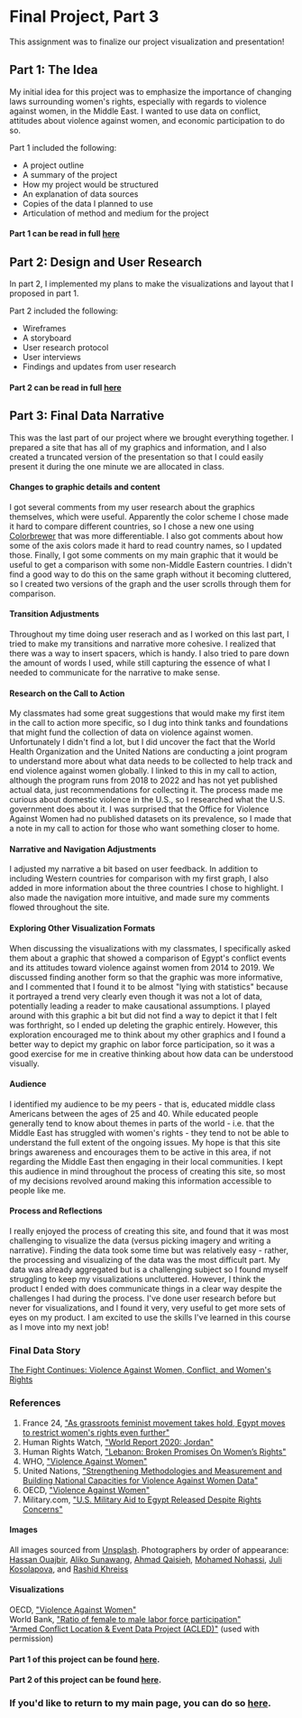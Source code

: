 # Final Project, Part 3
This assignment was to finalize our project visualization and presentation!

## Part 1: The Idea
My initial idea for this project was to emphasize the importance of changing laws surrounding women's rights, especially with regards to violence against women, in the Middle East. I wanted to use data on conflict, attitudes about violence against women, and economic participation to do so.

Part 1 included the following:
- A project outline
- A summary of the project
- How my project would be structured
- An explanation of data sources
- Copies of the data I planned to use
- Articulation of method and medium for the project

#### Part 1 can be read in full [here](/final_proj_p1.md)

## Part 2: Design and User Research
In part 2, I implemented my plans to make the visualizations and layout that I proposed in part 1.

Part 2 included the following:
- Wireframes
- A storyboard
- User research protocol
- User interviews
- Findings and updates from user research

#### Part 2 can be read in full [here](/final_proj_p2.md)

## Part 3: Final Data Narrative
This was the last part of our project where we brought everything together. I prepared a site that has all of my graphics and information, and I also created a truncated version of the presentation so that I could easily present it during the one minute we are allocated in class.

#### Changes to graphic details and content
I got several comments from my user research about the graphics themselves, which were useful. Apparently the color scheme I chose made it hard to compare different countries, so I chose a new one using [Colorbrewer](https://colorbrewer2.org/) that was more differentiable. I also got comments about how some of the axis colors made it hard to read country names, so I updated those. Finally, I got some comments on my main graphic that it would be useful to get a comparison with some non-Middle Eastern countries. I didn't find a good way to do this on the same graph without it becoming cluttered, so I created two versions of the graph and the user scrolls through them for comparison.

#### Transition Adjustments
Throughout my time doing user reserach and as I worked on this last part, I tried to make my transitions and narrative more cohesive. I realized that there was a way to insert spacers, which is handy. I also tried to pare down the amount of words I used, while still capturing the essence of what I needed to communicate for the narrative to make sense.

#### Research on the Call to Action
My classmates had some great suggestions that would make my first item in the call to action more specific, so I dug into think tanks and foundations that might fund the collection of data on violence against women. Unfortunately I didn't find a lot, but I did uncover the fact that the World Health Organization and the United Nations are conducting a joint program to understand more about what data needs to be collected to help track and end violence against women globally. I linked to this in my call to action, although the program runs from 2018 to 2022 and has not yet published actual data, just recommendations for collecting it. The process made me curious about domestic violence in the U.S., so I researched what the U.S. government does about it. I was surprised that the Office for Violence Against Women had no published datasets on its prevalence, so I made that a note in my call to action for those who want something closer to home.

#### Narrative and Navigation Adjustments
I adjusted my narrative a bit based on user feedback. In addition to including Western countries for comparison with my first graph, I also added in more information about the three countries I chose to highlight. I also made the navigation more intuitive, and made sure my comments flowed throughout the site.

#### Exploring Other Visualization Formats
When discussing the visualizations with my classmates, I specifically asked them about a graphic that showed a comparison of Egypt's conflict events and its attitudes toward violence against women from 2014 to 2019. We discussed finding another form so that the graphic was more informative, and I commented that I found it to be almost "lying with statistics" because it portrayed a trend very clearly even though it was not a lot of data, potentially leading a reader to make causational assumptions. I played around with this graphic a bit but did not find a way to depict it that I felt was forthright, so I ended up deleting the graphic entirely. However, this exploration encouraged me to think about my other graphics and I found a better way to depict my graphic on labor force participation, so it was a good exercise for me in creative thinking about how data can be understood visually.

#### Audience
I identified my audience to be my peers - that is, educated middle class Americans between the ages of 25 and 40. While educated people generally tend to know about themes in parts of the world - i.e. that the Middle East has struggled with women's rights - they tend to not be able to understand the full extent of the ongoing issues. My hope is that this site brings awareness and encourages them to be active in this area, if not regarding the Middle East then engaging in their local communities. I kept this audience in mind throughout the process of creating this site, so most of my decisions revolved around making this information accessible to people like me.

#### Process and Reflections
I really enjoyed the process of creating this site, and found that it was most challenging to visualize the data (versus picking imagery and writing a narrative). Finding the data took some time but was relatively easy - rather, the processing and visualizing of the data was the most difficult part. My data was already aggregated but is a challenging subject so I found myself struggling to keep my visualizations uncluttered. However, I think the product I ended with does communicate things in a clear way despite the challenges I had during the process. I've done user research before but never for visualizations, and I found it very, very useful to get more sets of eyes on my product. I am excited to use the skills I've learned in this course as I move into my next job!

### Final Data Story
[The Fight Continues: Violence Against Women, Conflict, and Women's Rights](https://carnegiemellon.shorthandstories.com/the-fight-continues-violence-against-women/index.html)

### References
1. France 24, ["As grassroots feminist movement takes hold, Egypt moves to restrict women's rights even further"](https://www.france24.com/en/middle-east/20210401-as-grassroots-feminist-movement-takes-hold-egypt-moves-to-restrict-women-s-rights-even-further)<br>
2. Human Rights Watch, ["World Report 2020: Jordan"](https://www.hrw.org/world-report/2020/country-chapters/jordan#)<br>
3. Human Rights Watch, ["Lebanon: Broken Promises On Women’s Rights"](https://www.hrw.org/news/2020/11/04/lebanon-broken-promises-womens-rights#)<br>
4. WHO, ["Violence Against Women"](https://www.who.int/news-room/fact-sheets/detail/violence-against-women)<br>
5. United Nations, ["Strengthening Methodologies and Measurement and Building National Capacities for Violence Against Women Data"](https://endvawnow.org/en/initiatives-articles/66-overview.html)<br>
6. OECD, ["Violence Against Women"](https://data.oecd.org/inequality/violence-against-women.htm)<br>
7. Military.com, ["U.S. Military Aid to Egypt Released Despite Rights Concerns"](https://www.military.com/daily-news/2021/09/15/us-military-aid-egypt-released-despite-rights-concerns.html)<br>

#### Images
All images sourced from [Unsplash](https://unsplash.com/s/photos/egypt?utm_source=unsplash&utm_medium=referral&utm_content=creditCopyText). Photographers by order of appearance: [Hassan Ouajbir](https://unsplash.com/@hazardos?utm_source=unsplash&utm_medium=referral&utm_content=creditCopyText), [Aliko Sunawang](https://unsplash.com/@sunawang?utm_source=unsplash&utm_medium=referral&utm_content=creditCopyText), [Ahmad Qaisieh](https://unsplash.com/@aqaisieh?utm_source=unsplash&utm_medium=referral&utm_content=creditCopyText), [Mohamed Nohassi](https://unsplash.com/@coopery?utm_source=unsplash&utm_medium=referral&utm_content=creditCopyText), [Juli Kosolapova](https://unsplash.com/@yuli_superson?utm_source=unsplash&utm_medium=referral&utm_content=creditCopyText), and [Rashid Khreiss](https://unsplash.com/@rush_intime?utm_source=unsplash&utm_medium=referral&utm_content=creditCopyText)<br>

#### Visualizations
OECD, ["Violence Against Women"](https://data.oecd.org/inequality/violence-against-women.htm)<br>
World Bank, ["Ratio of female to male labor force participation"](https://data.worldbank.org/indicator/SL.TLF.CACT.FM.ZS)<br>
[“Armed Conflict Location & Event Data Project (ACLED)"](https://acleddata.com/#/dashboard) (used with permission)<br>

#### Part 1 of this project can be found [here](/final_proj_p1.md).
#### Part 2 of this project can be found [here](/final_proj_p2.md).

### If you'd like to return to my main page, you can do so [here](/README.md).
